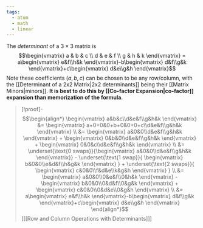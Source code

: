 ```yaml
---
tags:
  - atom
  - math
  - linear
---
```

The *determinant* of a $3\times3$ matrix is
$$\begin{vmatrix}
		a & b & c \\ d & e & f \\ g & h & k
	\end{vmatrix} = a\begin{vmatrix}
	e&f\\h&k
\end{vmatrix}-b\begin{vmatrix}
	d&f\\g&k
\end{vmatrix}+c\begin{vmatrix}
	d&e\\g&h
\end{vmatrix}$$
Note these coefficients ($a,b,c$) can be chosen to be any row/column, with the [[Determinant of a 2x2 Matrix|2x2 determinants]] being their [[Matrix Minors|minors]]. **It is best to do this by [[Co-factor Expansion|co-factor]] expansion than memorization of the formula**.

> [!proof]-
> $$\begin{align*}
> 	\begin{vmatrix}
> 		a&b&c\\d&e&f\\g&h&k
> 	\end{vmatrix}
> 	&= \begin{vmatrix}
> 		a+0+0&0+b+0&0+0+c\\d&e&f\\g&h&k
> 	\end{vmatrix} \\
> 	&= \begin{vmatrix}
> 		a&0&0\\d&e&f\\g&h&k
> 	\end{vmatrix} + \begin{vmatrix}
> 		0&b&0\\d&e&f\\g&h&k
> 	\end{vmatrix} + \begin{vmatrix}
> 		0&0&c\\d&e&f\\g&h&k
> 	\end{vmatrix} \\
> 	&= \underset{\text{0 swaps}}{\begin{vmatrix}
> 		a&0&0\\d&e&f\\g&h&k
> 	\end{vmatrix}} - \underset{\text{1 swap}}{ \begin{vmatrix}
> 		b&0&0\\e&d&f\\h&g&k
> 	\end{vmatrix} } + \underset{\text{2 swaps}}{ \begin{vmatrix}
> 		c&0&0\\f&d&e\\k&g&h
> 	\end{vmatrix} } \\
> 	&= \begin{vmatrix}
> 		a&0&0\\0&e&f\\0&h&k
> 	\end{vmatrix} - \begin{vmatrix}
> 		b&0&0\\0&d&f\\0&g&k
> 	\end{vmatrix} + \begin{vmatrix}
> 		c&0&0\\0&d&e\\0&g&h
> 	\end{vmatrix} \\
> 	&= a\begin{vmatrix}
> 	e&f\\h&k
> \end{vmatrix}-b\begin{vmatrix}
> 	d&f\\g&k
> \end{vmatrix}+c\begin{vmatrix}
> 	d&e\\g&h
> \end{vmatrix}
> \end{align*}$$
> \[[[Row and Column Operations with Determinants]]\]